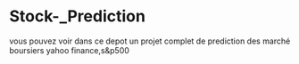 # Stock-_Prediction
vous pouvez voir dans ce depot un projet complet de prediction des marché boursiers yahoo finance,s&amp;p500
